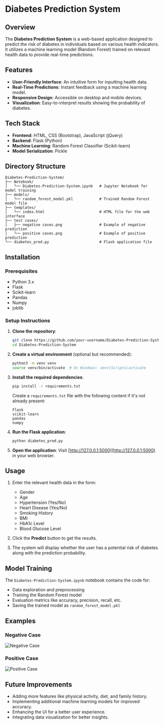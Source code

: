 # Diabetes Prediction System

## Overview

The **Diabetes Prediction System** is a web-based application designed to predict the risk of diabetes in individuals based on various health indicators. It utilizes a machine learning model (Random Forest) trained on relevant health data to provide real-time predictions.

## Features

- **User-Friendly Interface**: An intuitive form for inputting health data.
- **Real-Time Predictions**: Instant feedback using a machine learning model.
- **Responsive Design**: Accessible on desktop and mobile devices.
- **Visualization**: Easy-to-interpret results showing the probability of diabetes.

## Tech Stack

- **Frontend**: HTML, CSS (Bootstrap), JavaScript (jQuery)
- **Backend**: Flask (Python)
- **Machine Learning**: Random Forest Classifier (Scikit-learn)
- **Model Serialization**: Pickle

## Directory Structure

```
Diabetes-Prediction-System/
├── Notebook/
│   └── Diabetes-Prediction-System.ipynb   # Jupyter Notebook for model training
├── models/
│   └── random_forest_model.pkl            # Trained Random Forest model file
├── templates/
│   └── index.html                         # HTML file for the web interface
├── test cases/
│   ├── negative cases.png                 # Example of negative prediction
│   └── positive cases.png                 # Example of positive prediction
└── diabetes_pred.py                       # Flask application file
```

## Installation

### Prerequisites

- Python 3.x
- Flask
- Scikit-learn
- Pandas
- Numpy
- joblib

### Setup Instructions

1. **Clone the repository**:
   ```bash
   git clone https://github.com/your-username/Diabetes-Prediction-System.git
   cd Diabetes-Prediction-System
   ```

2. **Create a virtual environment** (optional but recommended):
   ```bash
   python3 -m venv venv
   source venv/bin/activate  # On Windows: venv\Scripts\activate
   ```

3. **Install the required dependencies**:
   ```bash
   pip install -r requirements.txt
   ```

   Create a `requirements.txt` file with the following content if it's not already present:
   ```
   Flask
   scikit-learn
   pandas
   numpy
   ```

4. **Run the Flask application**:
   ```bash
   python diabetes_pred.py
   ```

5. **Open the application**:
   Visit [http://127.0.0.1:5000](http://127.0.0.1:5000) in your web browser.

## Usage

1. Enter the relevant health data in the form:
   - Gender
   - Age
   - Hypertension (Yes/No)
   - Heart Disease (Yes/No)
   - Smoking History
   - BMI
   - HbA1c Level
   - Blood Glucose Level

2. Click the **Predict** button to get the results.
3. The system will display whether the user has a potential risk of diabetes along with the prediction probability.

## Model Training

The `Diabetes-Prediction-System.ipynb` notebook contains the code for:
- Data exploration and preprocessing
- Training the Random Forest model
- Evaluation metrics like accuracy, precision, recall, etc.
- Saving the trained model as `random_forest_model.pkl`

## Examples

### Negative Case
![Negative Case](test%20cases/negative%20cases.png)

### Positive Case
![Positive Case](test%20cases/positive%20cases.png)

## Future Improvements

- Adding more features like physical activity, diet, and family history.
- Implementing additional machine learning models for improved accuracy.
- Enhancing the UI for a better user experience.
- Integrating data visualization for better insights.
